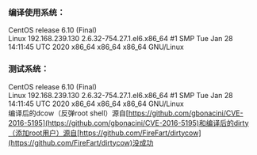### 编译使用系统：  
CentOS release 6.10 (Final)  
Linux 192.168.239.130 2.6.32-754.27.1.el6.x86_64 #1 SMP Tue Jan 28 14:11:45 UTC 2020 x86_64 x86_64 x86_64 GNU/Linux  
### 测试系统：
CentOS release 6.10 (Final)  
Linux 192.168.239.130 2.6.32-754.27.1.el6.x86_64 #1 SMP Tue Jan 28 14:11:45 UTC 2020 x86_64 x86_64 x86_64 GNU/Linux  
编译后的dcow（反弹root shell）源自[https://github.com/gbonacini/CVE-2016-5195](https://github.com/gbonacini/CVE-2016-5195)和编译后的dirty（添加root用户）源自[https://github.com/FireFart/dirtycow](https://github.com/FireFart/dirtycow)没成功
